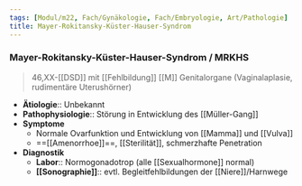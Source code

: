 ```yaml
---
tags: [Modul/m22, Fach/Gynäkologie, Fach/Embryologie, Art/Pathologie]
title: Mayer-Rokitansky-Küster-Hauser-Syndrom
---
```

### Mayer-Rokitansky-Küster-Hauser-Syndrom / MRKHS
> 46,XX-[[DSD]] mit [[Fehlbildung]] [[M]] Genitalorgane (Vaginalaplasie, rudimentäre Uterushörner)
- **Ätiologie**:: Unbekannt
- **Pathophysiologie**:: Störung in Entwicklung des [[Müller-Gang]]
- **Symptome**
	- Normale Ovarfunktion und Entwicklung von [[Mamma]] und [[Vulva]]
	- ==[[Amenorrhoe]]==, [[Sterilität]], schmerzhafte Penetration
- **Diagnostik**
	- **Labor**:: Normogonadotrop (alle [[Sexualhormone]] normal)
	- **[[Sonographie]]**:: evtl. Begleitfehlbildungen der [[Niere]]/Harnwege